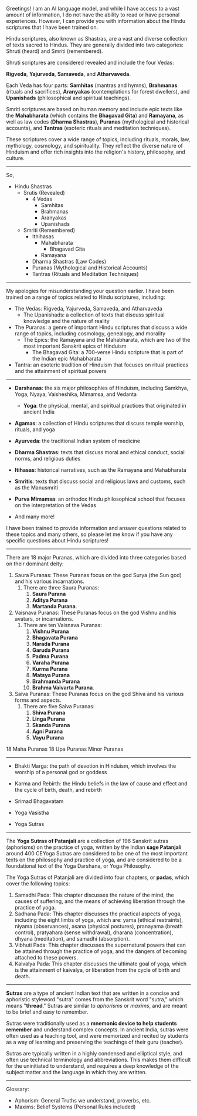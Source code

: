Greetings! I am an AI language model, and while I have access to a vast amount of information, I do not have the ability to read or have personal experiences. However, I can provide you with information about the Hindu scriptures that I have been trained on.

Hindu scriptures, also known as Shastras, are a vast and diverse collection of texts sacred to Hindus. They are generally divided into two categories: Shruti (heard) and Smriti (remembered).

Shruti scriptures are considered revealed and include the four Vedas: 

**Rigveda**, **Yajurveda**, **Samaveda**, and **Atharvaveda**. 

Each Veda has four parts: **Samhitas** (mantras and hymns), **Brahmanas** (rituals and sacrifices), **Aranyakas** (contemplations for forest dwellers), and **Upanishads** (philosophical and spiritual teachings).

Smriti scriptures are based on human memory and include epic texts like the **Mahabharata** (which contains the **Bhagavad Gita**) and **Ramayana**, as well as law codes (**Dharma Shastras**), **Puranas** (mythological and historical accounts), and **Tantras** (esoteric rituals and meditation techniques).

These scriptures cover a wide range of topics, including rituals, morals, law, mythology, cosmology, and spirituality. They reflect the diverse nature of Hinduism and offer rich insights into the religion's history, philosophy, and culture.

---
So,

- Hindu Shastras
	- Srutis (Revealed)
		- 4 Vedas
			- Samhitas
			- Brahmanas
			- Aranyakas
			- Upanishads
	- Smriti (Remembered)
		- Ithihasas
			- Mahabharata
				- Bhagavad Gita
			- Ramayana
		- Dharma Shastras (Law Codes)
		- Puranas (Mythological and Historical Accounts)
		- Tantras (Rituals and Meditation Techniques)

---

My apologies for misunderstanding your question earlier. I have been trained on a range of topics related to Hindu scriptures, including:

* The Vedas: Rigveda, Yajurveda, Samaveda, and Atharvaveda
	* The Upanishads: a collection of texts that discuss spiritual knowledge and the nature of reality
* The Puranas: a genre of important Hindu scriptures that discuss a wide range of topics, including cosmology, genealogy, and morality
	* The Epics: the Ramayana and the Mahabharata, which are two of the most important Sanskrit epics of Hinduism
		- The Bhagavad Gita: a 700-verse Hindu scripture that is part of the Indian epic Mahabharata
* Tantra: an esoteric tradition of Hinduism that focuses on ritual practices and the attainment of spiritual powers


---
* **Darshanas**: the six major philosophies of Hinduism, including Samkhya, Yoga, Nyaya, Vaisheshika, Mimamsa, and Vedanta
	* **Yoga**: the physical, mental, and spiritual practices that originated in ancient India

* **Agamas**: a collection of Hindu scriptures that discuss temple worship, rituals, and yoga




* **Ayurveda**: the traditional Indian system of medicine
* **Dharma Shastras**: texts that discuss moral and ethical conduct, social norms, and religious duties
* **Itihasas**: historical narratives, such as the Ramayana and Mahabharata
* **Smritis**: texts that discuss social and religious laws and customs, such as the Manusmriti
* **Purva Mimamsa**: an orthodox Hindu philosophical school that focuses on the interpretation of the Vedas
* And many more!

I have been trained to provide information and answer questions related to these topics and many others, so please let me know if you have any specific questions about Hindu scriptures!

---

There are 18 major Puranas, which are divided into three categories based on their dominant deity:

1. Saura Puranas: These Puranas focus on the god Surya (the Sun god) and his various incarnations.
	1. There are three Saura Puranas:
		1. **Saura Purana**
		2. **Aditya Purana**
		3. **Martanda Purana**.
2. Vaisnava Puranas: These Puranas focus on the god Vishnu and his avatars, or incarnations.
	1. There are ten Vaisnava Puranas:
		1. **Vishnu Purana**
		2. **Bhagavata Purana**
		3. **Narada Purana**
		4. **Garuda Purana**
		5. **Padma Purana**
		6. **Varaha Purana**
		7. **Kurma Purana**
		8. **Matsya Purana**
		9. **Brahmanda Purana**
		10. **Brahma Vaivarta Purana**.
3. Saiva Puranas: These Puranas focus on the god Shiva and his various forms and aspects.
	1. There are five Saiva Puranas:
		1. **Shiva Purana**
		2. **Linga Purana**
		3. **Skanda Purana**
		4. **Agni Purana**
		5. **Vayu Purana**
 
18 Maha Puranas
18 Upa Puranas
Minor Puranas

---
* Bhakti Marga: the path of devotion in Hinduism, which involves the worship of a personal god or goddess

* Karma and Rebirth: the Hindu beliefs in the law of cause and effect and the cycle of birth, death, and rebirth

* Srimad Bhagavatam

* Yoga Vasistha
* Yoga Sutras

---
The **Yoga Sutras of Patanjali** are a collection of 196 Sanskrit sutras (aphorisms) on the practice of yoga, written by the Indian **sage Patanjali** around 400 CEYoga Sutras are considered to be one of the most important texts on the philosophy and practice of yoga, and are considered to be a foundational text of the Yoga Darshana, or Yoga Philosophy.

The Yoga Sutras of Patanjali are divided into four chapters, or **padas**, which cover the following topics:
1. Samadhi Pada: This chapter discusses the nature of the mind, the causes of suffering, and the means of achieving liberation through the practice of yoga.
2. Sadhana Pada: This chapter discusses the practical aspects of yoga, including the eight limbs of yoga, which are: yama (ethical restraints), niyama (observances), asana (physical postures), pranayama (breath control), pratyahara (sense withdrawal), dharana (concentration), dhyana (meditation), and samadhi (absorption).
3. Vibhuti Pada: This chapter discusses the supernatural powers that can be attained through the practice of yoga, and the dangers of becoming attached to these powers.
4. Kaivalya Pada: This chapter discusses the ultimate goal of yoga, which is the attainment of kaivalya, or liberation from the cycle of birth and death.

---
**Sutras** are a type of ancient Indian text that are written in a concise and aphoristic styleword "sutra" comes from the Sanskrit word "sutra," which means "**thread**." Sutras are similar to *aphorisms* or *maxims*, and are meant to be brief and easy to remember.

Sutras were traditionally used as a **mnemonic device to help students remember** and understand complex concepts. In ancient India, sutras were often used as a teaching tool, and were memorized and recited by students as a way of learning and preserving the teachings of their guru (teacher).

Sutras are typically written in a highly condensed and elliptical style, and often use technical terminology and abbreviations. This makes them difficult for the uninitiated to understand, and requires a deep knowledge of the subject matter and the language in which they are written.

---
Glossary:
- Aphorism: General Truths we understand, proverbs, etc.
- Maxims: Belief Systems (Personal Rules included)